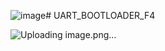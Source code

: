 ![image](https://github.com/user-attachments/assets/e50fd328-8c36-4b1f-a2a4-1e33310d5b82)# UART_BOOTLOADER_F4

![Uploading image.png…]()

